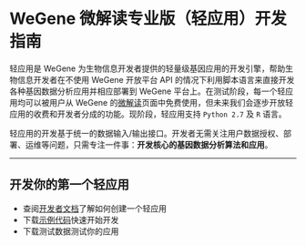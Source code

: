 # WeGene 微解读专业版（轻应用）开发指南 #

轻应用是 WeGene 为生物信息开发者提供的轻量级基因应用的开发引擎，帮助生物信息开发者在不使用 WeGene 开放平台 API 的情况下利用脚本语言来直接开发各种基因数据分析应用并相应部署到 WeGene 平台上。在测试阶段，每一个轻应用均可以被用户从 WeGene 的[微解读](https://www.wegene.com/crowdsourcing/)页面中免费使用，但未来我们会逐步开放轻应用的收费和开发者分成的功能。现阶段，轻应用支持 `Python 2.7` 及 `R` 语言。

轻应用的开发基于统一的数据输入/输出接口。开发者无需关注用户数据授权、部署、运维等问题，只需专注一件事：**开发核心的基因数据分析算法和应用**。

---

## 开发你的第一个轻应用 ##

- 查阅[开发者文档](https://github.com/wegene-llc/weapp-developer-guide/blob/master/docs/weapp-developer-guide.md)了解如何创建一个轻应用
- 下载[示例代码](https://github.com/wegene-llc/weapp-developer-guide/tree/master/examples)快速开始开发
- 下载测试数据测试你的应用
